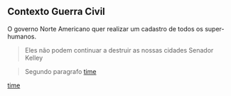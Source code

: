 Contexto Guerra Civil
---------------------

O governo Norte Americano quer realizar um cadastro de todos os super-humanos.

> Eles não podem continuar a destruir as nossas cidades
> Senador Kelley



> Segundo paragrafo
[time](timeDiego.md)

[time](teamLeoanrdo.md)